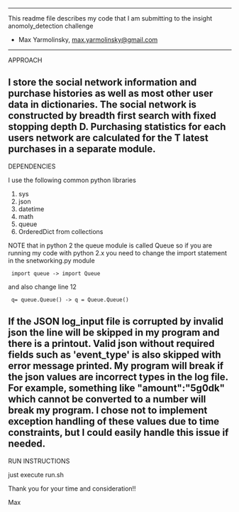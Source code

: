 -------------------------------------------------------------------------------------------------
This readme file describes my code that I am submitting to the insight anomoly_detection challenge
 - Max Yarmolinsky, max.yarmolinsky@gmail.com
-------------------------------------------------------------------------------------------------

APPROACH

 I store the social network information and purchase histories as well as most other user data in dictionaries.
The social network is constructed by breadth first search with fixed stopping depth D. Purchasing statistics for each users network are calculated for the T latest purchases in a separate module. 
--------------------------------------------------------------------------------------------------------------------

DEPENDENCIES

I use the following common python libraries
1. sys  
 2. json
3. datetime               
4. math
5. queue 
6. OrderedDict  from collections                                                   
                                                    
NOTE that in python 2 the queue module is called Queue so if you are running my code with python 2.x you need to
    change the import statement in the snetworking.py module 
    
     import queue -> import Queue
     
and also change line 12 

     q= queue.Queue() -> q = Queue.Queue()
    
If the JSON log_input file is corrupted by invalid json the line will be skipped in my program and there is a printout. Valid json without required fields such as 'event_type' is also skipped with error message printed. My program will break if the json values are incorrect types in the log file. For example, something like "amount":"5g0dk" which cannot be converted to a number will break my program. I chose not to implement exception handling of these values due to time constraints, but I could easily handle this issue if needed.
---------------------------------------------------------------------------------------------------------------------

RUN INSTRUCTIONS

just execute run.sh

Thank you for your time and consideration!!

Max

